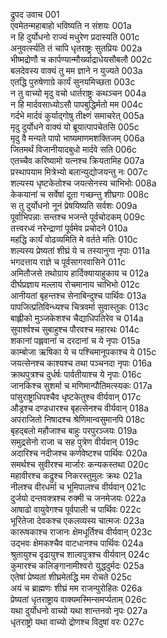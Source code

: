 द्रुपद उवाच	001  
एवमेतन्महाबाहो भविष्यति न संशयः	001a  
न हि दुर्योधनो राज्यं मधुरेण प्रदास्यति	001c  
अनुवर्त्स्यति तं चापि धृतराष्ट्रः सुतप्रियः	002a  
भीष्मद्रोणौ च कार्पण्यान्मौर्ख्याद्राधेयसौबलौ	002c  
बलदेवस्य वाक्यं तु मम ज्ञाने न युज्यते	003a  
एतद्धि पुरुषेणाग्रे कार्यं सुनयमिच्छता	003c  
न तु वाच्यो मृदु वचो धार्तराष्ट्रः कथञ्चन	004a  
न हि मार्दवसाध्योऽसौ पापबुद्धिर्मतो मम	004c  
गर्दभे मार्दवं कुर्याद्गोषु तीक्ष्णं समाचरेत्	005a  
मृदु दुर्योधने वाक्यं यो ब्रूयात्पापचेतसि	005c  
मृदु वै मन्यते पापो भाष्यमाणमशक्तिजम्	006a  
जितमर्थं विजानीयादबुधो मार्दवे सति	006c  
एतच्चैव करिष्यामो यत्नश्च क्रियतामिह	007a  
प्रस्थापयाम मित्रेभ्यो बलान्युद्योजयन्तु नः	007c  
शल्यस्य धृष्टकेतोश्च जयत्सेनस्य चाभिभोः	008a  
केकयानां च सर्वेषां दूता गच्छन्तु शीघ्रगाः	008c  
स तु दुर्योधनो नूनं प्रेषयिष्यति सर्वशः	009a  
पूर्वाभिपन्नाः सन्तश्च भजन्ते पूर्वचोदकम्	009c  
तत्त्वरध्वं नरेन्द्राणां पूर्वमेव प्रचोदने	010a  
महद्धि कार्यं वोढव्यमिति मे वर्तते मतिः	010c  
शल्यस्य प्रेष्यतां शीघ्रं ये च तस्यानुगा नृपाः	011a  
भगदत्ताय राज्ञे च पूर्वसागरवासिने	011c  
अमितौजसे तथोग्राय हार्दिक्यायाहुकाय च	012a  
दीर्घप्रज्ञाय मल्लाय रोचमानाय चाभिभो	012c  
आनीयतां बृहन्तश्च सेनाबिन्दुश्च पार्थिवः	013a  
पापजित्प्रतिविन्ध्यश्च चित्रवर्मा सुवास्तुकः	013c  
बाह्लीको मुञ्जकेशश्च चैद्याधिपतिरेव च	014a  
सुपार्श्वश्च सुबाहुश्च पौरवश्च महारथः	014c  
शकानां पह्लवानां च दरदानां च ये नृपाः	015a  
काम्बोजा ऋषिका ये च पश्चिमानूपकाश्च ये	015c  
जयत्सेनश्च काश्यश्च तथा पञ्चनदा नृपाः	016a  
क्राथपुत्रश्च दुर्धर्षः पार्वतीयाश्च ये नृपाः	016c  
जानकिश्च सुशर्मा च मणिमान्पौतिमत्स्यकः	017a  
पांसुराष्ट्राधिपश्चैव धृष्टकेतुश्च वीर्यवान्	017c  
औड्रश्च दण्डधारश्च बृहत्सेनश्च वीर्यवान्	018a  
अपराजितो निषादश्च श्रेणिमान्वसुमानपि	018c  
बृहद्बलो महौजाश्च बाहुः परपुरञ्जयः	019a  
समुद्रसेनो राजा च सह पुत्रेण वीर्यवान्	019c  
अदारिश्च नदीजश्च कर्णवेष्टश्च पार्थिवः	020a  
समर्थश्च सुवीरश्च मार्जारः कन्यकस्तथा	020c  
महावीरश्च कद्रुश्च निकरस्तुमुलः क्रथः	021a  
नीलश्च वीरधर्मा च भूमिपालश्च वीर्यवान्	021c  
दुर्जयो दन्तवक्त्रश्च रुक्मी च जनमेजयः	022a  
आषाढो वायुवेगश्च पूर्वपाली च पार्थिवः	022c  
भूरितेजा देवकश्च एकलव्यस्य चात्मजः	023a  
कारूषकाश्च राजानः क्षेमधूर्तिश्च वीर्यवान्	023c  
उद्भवः क्षेमकश्चैव वाटधानश्च पार्थिवः	024a  
श्रुतायुश्च दृढायुश्च शाल्वपुत्रश्च वीर्यवान्	024c  
कुमारश्च कलिङ्गानामीश्वरो युद्धदुर्मदः	025a  
एतेषां प्रेष्यतां शीघ्रमेतद्धि मम रोचते	025c  
अयं च ब्राह्मणः शीघ्रं मम राजन्पुरोहितः	026a  
प्रेष्यतां धृतराष्ट्राय वाक्यमस्मिन्समर्प्यताम्	026c  
यथा दुर्योधनो वाच्यो यथा शान्तनवो नृपः	027a  
धृतराष्ट्रो यथा वाच्यो द्रोणश्च विदुषां वरः	027c  
